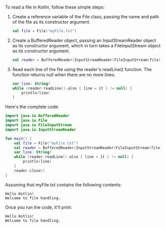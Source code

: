 To read a file in Kotlin, follow these simple steps:

1. Create a reference variable of the File class, passing the name and path of the file as its constructor argument.

   ```kotlin
   val file = File("myFile.txt")
   ```

2. Create a BufferedReader object, passing an InputStreamReader object as its constructor argument, which in turn takes a FileInputStream object as its constructor argument.

   ```kotlin
   val reader = BufferedReader(InputStreamReader(FileInputStream(file)))
   ```

3. Read each line of the file using the reader's readLine() function. The function returns null when there are no more lines.

   ```kotlin
   var line: String?
   while (reader.readLine().also { line = it } != null) {
       println(line)
   }
   ```

Here's the complete code:

```kotlin
import java.io.BufferedReader
import java.io.File
import java.io.FileInputStream
import java.io.InputStreamReader

fun main() {
    val file = File("myFile.txt")
    val reader = BufferedReader(InputStreamReader(FileInputStream(file)))
    var line: String?
    while (reader.readLine().also { line = it } != null) {
        println(line)
    }
    reader.close()
}
```

Assuming that myFile.txt contains the following contents:

```
Hello Kotlin!
Welcome to file handling.
```

Once you run the code, it'll print:

```
Hello Kotlin!
Welcome to file handling.
```